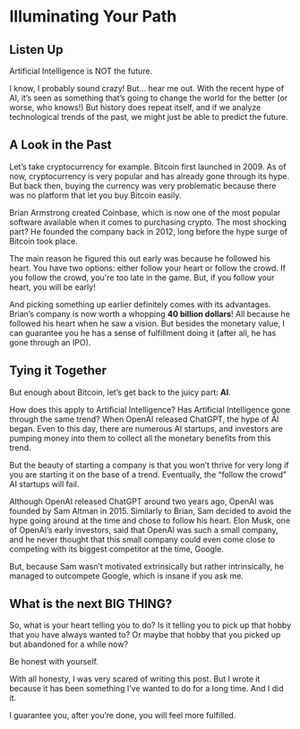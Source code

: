 # Illuminating Your Path

## Listen Up

Artificial Intelligence is NOT the future.  

I know, I probably sound crazy! But... hear me out. With the recent hype of AI, it’s seen as something that’s going to change the world for the better (or worse, who knows!) But history does repeat itself, and if we analyze technological trends of the past, we might just be able to predict the future.

## A Look in the Past

Let’s take cryptocurrency for example. Bitcoin first launched in 2009. As of now, cryptocurrency is very popular and has already gone through its hype. But back then, buying the currency was very problematic because there was no platform that let you buy Bitcoin easily.  

Brian Armstrong created Coinbase, which is now one of the most popular software available when it comes to purchasing crypto. The most shocking part? He founded the company back in 2012, long before the hype surge of Bitcoin took place.  

The main reason he figured this out early was because he followed his heart. You have two options: either follow your heart or follow the crowd. If you follow the crowd, you're too late in the game. But, if you follow your heart, you will be early!  

And picking something up earlier definitely comes with its advantages. Brian’s company is now worth a whopping **40 billion dollars**! All because he followed his heart when he saw a vision. But besides the monetary value, I can guarantee you he has a sense of fulfillment doing it (after all, he has gone through an IPO).  

## Tying it Together

But enough about Bitcoin, let’s get back to the juicy part: **AI**.  

How does this apply to Artificial Intelligence? Has Artificial Intelligence gone through the same trend? When OpenAI released ChatGPT, the hype of AI began. Even to this day, there are numerous AI startups, and investors are pumping money into them to collect all the monetary benefits from this trend.  

But the beauty of starting a company is that you won’t thrive for very long if you are starting it on the base of a trend. Eventually, the “follow the crowd” AI startups will fail.  

Although OpenAI released ChatGPT around two years ago, OpenAI was founded by Sam Altman in 2015. Similarly to Brian, Sam decided to avoid the hype going around at the time and chose to follow his heart. Elon Musk, one of OpenAI’s early investors, said that OpenAI was such a small company, and he never thought that this small company could even come close to competing with its biggest competitor at the time, Google.  

But, because Sam wasn’t motivated extrinsically but rather intrinsically, he managed to outcompete Google, which is insane if you ask me.  

## What is the next BIG THING?

So, what is your heart telling you to do? Is it telling you to pick up that hobby that you have always wanted to? Or maybe that hobby that you picked up but abandoned for a while now?  

Be honest with yourself.  

With all honesty, I was very scared of writing this post. But I wrote it because it has been something I’ve wanted to do for a long time. And I did it.  

I guarantee you, after you’re done, you will feel more fulfilled.  
